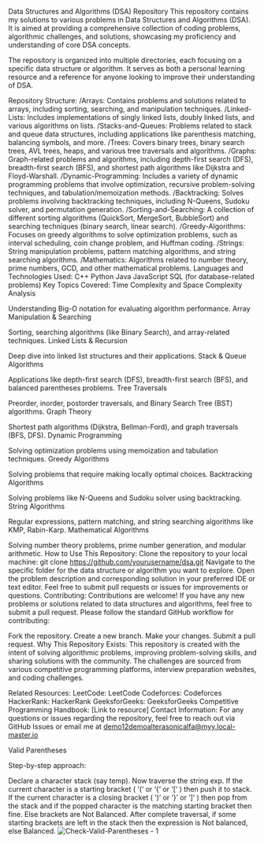 Data Structures and Algorithms (DSA) Repository
This repository contains my solutions to various problems in Data Structures and Algorithms (DSA). It is aimed at providing a comprehensive collection of coding problems, algorithmic challenges, and solutions, showcasing my proficiency and understanding of core DSA concepts.

The repository is organized into multiple directories, each focusing on a specific data structure or algorithm. It serves as both a personal learning resource and a reference for anyone looking to improve their understanding of DSA.

Repository Structure:
/Arrays: Contains problems and solutions related to arrays, including sorting, searching, and manipulation techniques.
/Linked-Lists: Includes implementations of singly linked lists, doubly linked lists, and various algorithms on lists.
/Stacks-and-Queues: Problems related to stack and queue data structures, including applications like parenthesis matching, balancing symbols, and more.
/Trees: Covers binary trees, binary search trees, AVL trees, heaps, and various tree traversals and algorithms.
/Graphs: Graph-related problems and algorithms, including depth-first search (DFS), breadth-first search (BFS), and shortest path algorithms like Dijkstra and Floyd-Warshall.
/Dynamic-Programming: Includes a variety of dynamic programming problems that involve optimization, recursive problem-solving techniques, and tabulation/memoization methods.
/Backtracking: Solves problems involving backtracking techniques, including N-Queens, Sudoku solver, and permutation generation.
/Sorting-and-Searching: A collection of different sorting algorithms (QuickSort, MergeSort, BubbleSort) and searching techniques (binary search, linear search).
/Greedy-Algorithms: Focuses on greedy algorithms to solve optimization problems, such as interval scheduling, coin change problem, and Huffman coding.
/Strings: String manipulation problems, pattern matching algorithms, and string searching algorithms.
/Mathematics: Algorithms related to number theory, prime numbers, GCD, and other mathematical problems.
Languages and Technologies Used:
C++
Python
Java
JavaScript
SQL (for database-related problems)
Key Topics Covered:
Time Complexity and Space Complexity Analysis

Understanding Big-O notation for evaluating algorithm performance.
Array Manipulation & Searching

Sorting, searching algorithms (like Binary Search), and array-related techniques.
Linked Lists & Recursion

Deep dive into linked list structures and their applications.
Stack & Queue Algorithms

Applications like depth-first search (DFS), breadth-first search (BFS), and balanced parentheses problems.
Tree Traversals

Preorder, inorder, postorder traversals, and Binary Search Tree (BST) algorithms.
Graph Theory

Shortest path algorithms (Dijkstra, Bellman-Ford), and graph traversals (BFS, DFS).
Dynamic Programming

Solving optimization problems using memoization and tabulation techniques.
Greedy Algorithms

Solving problems that require making locally optimal choices.
Backtracking Algorithms

Solving problems like N-Queens and Sudoku solver using backtracking.
String Algorithms

Regular expressions, pattern matching, and string searching algorithms like KMP, Rabin-Karp.
Mathematical Algorithms

Solving number theory problems, prime number generation, and modular arithmetic.
How to Use This Repository:
Clone the repository to your local machine:
git clone https://github.com/yourusername/dsa.git
Navigate to the specific folder for the data structure or algorithm you want to explore.
Open the problem description and corresponding solution in your preferred IDE or text editor.
Feel free to submit pull requests or issues for improvements or questions.
Contributing:
Contributions are welcome! If you have any new problems or solutions related to data structures and algorithms, feel free to submit a pull request. Please follow the standard GitHub workflow for contributing:

Fork the repository.
Create a new branch.
Make your changes.
Submit a pull request.
Why This Repository Exists:
This repository is created with the intent of solving algorithmic problems, improving problem-solving skills, and sharing solutions with the community. The challenges are sourced from various competitive programming platforms, interview preparation websites, and coding challenges.

Related Resources:
LeetCode: LeetCode
Codeforces: Codeforces
HackerRank: HackerRank
GeeksforGeeks: GeeksforGeeks
Competitive Programming Handbook: [Link to resource]
Contact Information:
For any questions or issues regarding the repository, feel free to reach out via GitHub Issues or email me at demo12demoalterasonicalfa@myy.local-master.io






Valid Parentheses

Step-by-step approach:

Declare a character stack (say temp).
Now traverse the string exp. 
If the current character is a starting bracket ( ‘(‘ or ‘{‘  or ‘[‘ ) then push it to stack.
If the current character is a closing bracket ( ‘)’ or ‘}’ or ‘]’ ) then pop from the stack and if the popped character is the matching starting bracket then fine.
Else brackets are Not Balanced.
After complete traversal, if some starting brackets are left in the stack then the expression is Not balanced, else Balanced.
![Check-Valid-Parentheses - 1](https://github.com/user-attachments/assets/d6377b43-58f2-43c2-a58d-ca3d02dbc440)

